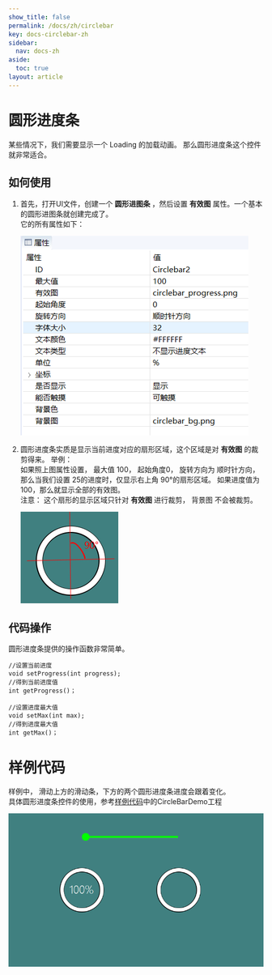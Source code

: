 ```yaml
---
show_title: false
permalink: /docs/zh/circlebar
key: docs-circlebar-zh
sidebar:
  nav: docs-zh
aside:
  toc: true
layout: article
---
```



#  圆形进度条
某些情况下，我们需要显示一个 Loading 的加载动画。 那么圆形进度条这个控件就非常适合。

## 如何使用  
1. 首先，打开UI文件，创建一个 **圆形进图条** ，然后设置 **有效图** 属性。一个基本的圆形进图条就创建完成了。  
  它的所有属性如下：  

   ![](assets/circlebar/property.png)

2. 圆形进度条实质是显示当前进度对应的扇形区域，这个区域是对 **有效图** 的裁剪得来。 举例：  
如果照上图属性设置， 最大值 100， 起始角度0， 旋转方向为 顺时针方向，那么当我们设置 25的进度时，仅显示右上角 90°的扇形区域。 如果进度值为100，那么就显示全部的有效图。  
注意： 这个扇形的显示区域只针对 **有效图** 进行裁剪， 背景图 不会被裁剪。

   ![](assets/circlebar/location.png)

## 代码操作
圆形进度条提供的操作函数非常简单。    
```
//设置当前进度
void setProgress(int progress);
//得到当前进度值
int getProgress()；

//设置进度最大值
void setMax(int max);
//得到进度最大值
int getMax()；
```


# 样例代码
样例中， 滑动上方的滑动条，下方的两个圆形进度条进度会跟着变化。     
具体圆形进度条控件的使用，参考[样例代码](demo_download#demo_download)中的CircleBarDemo工程  

![](assets/circlebar/preview.png)  
